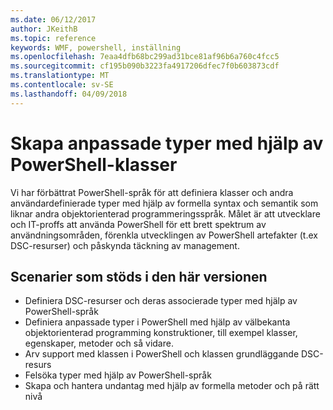 ```yaml
---
ms.date: 06/12/2017
author: JKeithB
ms.topic: reference
keywords: WMF, powershell, inställning
ms.openlocfilehash: 7eaa4dfb68bc299ad31bce81af96b6a760c4fcc5
ms.sourcegitcommit: cf195b090b3223fa4917206dfec7f0b603873cdf
ms.translationtype: MT
ms.contentlocale: sv-SE
ms.lasthandoff: 04/09/2018
---
```

# <a name="creating-custom-types-using-powershell-classes"></a>Skapa anpassade typer med hjälp av PowerShell-klasser

Vi har förbättrat PowerShell-språk för att definiera klasser och andra användardefinierade typer med hjälp av formella syntax och semantik som liknar andra objektorienterad programmeringsspråk. Målet är att utvecklare och IT-proffs att använda PowerShell för ett brett spektrum av användningsområden, förenkla utvecklingen av PowerShell artefakter (t.ex DSC-resurser) och påskynda täckning av management.

## <a name="supported-scenarios-in-this-release"></a>Scenarier som stöds i den här versionen

-   Definiera DSC-resurser och deras associerade typer med hjälp av PowerShell-språk
-   Definiera anpassade typer i PowerShell med hjälp av välbekanta objektorienterad programming konstruktioner, till exempel klasser, egenskaper, metoder och så vidare.
-   Arv support med klassen i PowerShell och klassen grundläggande DSC-resurs
-   Felsöka typer med hjälp av PowerShell-språk
-   Skapa och hantera undantag med hjälp av formella metoder och på rätt nivå